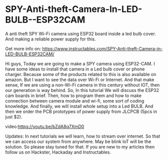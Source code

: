 # SPY-Anti-theft-Camera-In-LED-BULB--ESP32CAM
A anti theft SPY Wi-Fi camera using ESP32 board inside a led bulb cover. And making a reliable power supply for this.

Get more info on: https://www.instructables.com/SPY-Anti-theft-Camera-in-LED-BULB-ESP32CAM/

Hi guys, Today we are going to make a SPY camera using ESP32-CAM. I have some ideas to install that camera in a Led bulb cover or phone charger. Because some of the products related to this is also available on amazon. But I want to see the data over Wi-Fi or Internet. And that make sense, If we are using a non-Wi-Fi camera in this century without IOT, then our generation is way behind.
So, In this tutorial We will discuss the ESP32 cam boards in brief. Then, how to program them and how to make connection between camera module and wi-fi, some sort of coding knowledge. And finally, we will install whole setup into a Led BULB. And then we order the PCB prototypes of power supply from JLCPCB (5pcs in just $2).

video:https://youtu.be/bZdA8q7XmD0

Updates:
In next tutorials we will learn, how to stream over internet. So that we can access our system from anywhere. May be blink IoT will be the solution. So please stay tuned for that. If you are new to my articles then follow us on Hackster, Hackaday and Instructables.

